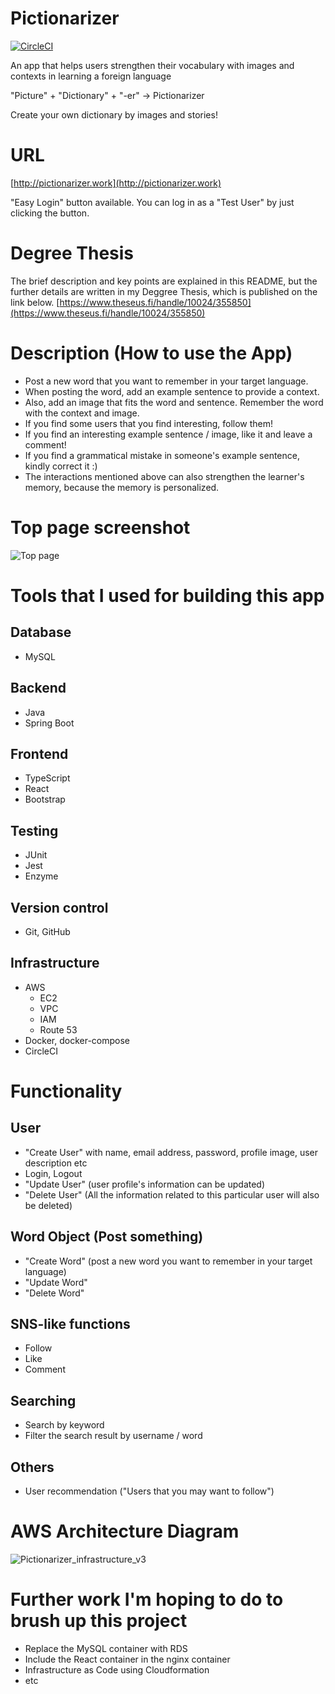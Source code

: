 # Pictionarizer
[![CircleCI](https://circleci.com/gh/Shinichi1125/Pictionarizer.svg?style=shield)](https://circleci.com/gh/Shinichi1125/Pictionarizer)

An app that helps users strengthen their vocabulary with images and contexts in learning a foreign language

"Picture" + "Dictionary" + "-er" -> Pictionarizer

Create your own dictionary by images and stories!

# URL
[http://pictionarizer.work](http://pictionarizer.work)

"Easy Login" button available. You can log in as a "Test User" by just clicking the button. 

# Degree Thesis
The brief description and key points are explained in this README, but the further details are written in my Deggree Thesis, which is published on the link below. 
[https://www.theseus.fi/handle/10024/355850](https://www.theseus.fi/handle/10024/355850)

# Description (How to use the App)
* Post a new word that you want to remember in your target language.
* When posting the word, add an example sentence to provide a context.
* Also, add an image that fits the word and sentence. Remember the word with the context and image.
* If you find some users that you find interesting, follow them! 
* If you find an interesting example sentence / image, like it and leave a comment! 
* If you find a grammatical mistake in someone's example sentence, kindly correct it :) 
* The interactions mentioned above can also strengthen the learner's memory, because the memory is personalized. 

# Top page screenshot
![Top page](https://user-images.githubusercontent.com/37083992/100702340-30bbc100-33aa-11eb-8671-510df7685c01.png)

# Tools that I used for building this app
## Database
* MySQL

## Backend
* Java
* Spring Boot

## Frontend
* TypeScript
* React
* Bootstrap

## Testing
* JUnit
* Jest
* Enzyme

## Version control
* Git, GitHub

## Infrastructure
* AWS
  * EC2
  * VPC
  * IAM
  * Route 53
* Docker, docker-compose
* CircleCI
  
# Functionality
## User
* "Create User" with name, email address, password, profile image, user description etc
* Login, Logout
* "Update User" (user profile's information can be updated)
* "Delete User" (All the information related to this particular user will also be deleted)

## Word Object (Post something)
* "Create Word" (post a new word you want to remember in your target language)
* "Update Word" 
* "Delete Word" 

## SNS-like functions
* Follow
* Like
* Comment 

## Searching
* Search by keyword
* Filter the search result by username / word

## Others
* User recommendation ("Users that you may want to follow")

# AWS Architecture Diagram
![Pictionarizer_infrastructure_v3](https://user-images.githubusercontent.com/37083992/101722594-39e81480-3ab3-11eb-8598-ee4a4b9e4396.png)

# Further work I'm hoping to do to brush up this project
* Replace the MySQL container with RDS
* Include the React container in the nginx container
* Infrastructure as Code using Cloudformation 
* etc

